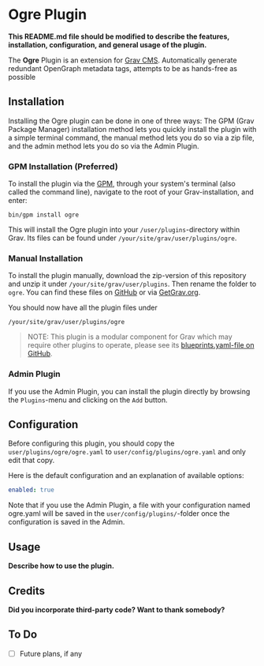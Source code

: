 # Ogre Plugin

**This README.md file should be modified to describe the features, installation, configuration, and general usage of the plugin.**

The **Ogre** Plugin is an extension for [Grav CMS](https://github.com/getgrav/grav). Automatically generate redundant OpenGraph metadata tags, attempts to be as hands-free as possible

## Installation

Installing the Ogre plugin can be done in one of three ways: The GPM (Grav Package Manager) installation method lets you quickly install the plugin with a simple terminal command, the manual method lets you do so via a zip file, and the admin method lets you do so via the Admin Plugin.

### GPM Installation (Preferred)

To install the plugin via the [GPM](https://learn.getgrav.org/cli-console/grav-cli-gpm), through your system's terminal (also called the command line), navigate to the root of your Grav-installation, and enter:

    bin/gpm install ogre

This will install the Ogre plugin into your `/user/plugins`-directory within Grav. Its files can be found under `/your/site/grav/user/plugins/ogre`.

### Manual Installation

To install the plugin manually, download the zip-version of this repository and unzip it under `/your/site/grav/user/plugins`. Then rename the folder to `ogre`. You can find these files on [GitHub](https://github.com/hughbris/grav-plugin-ogre) or via [GetGrav.org](https://getgrav.org/downloads/plugins).

You should now have all the plugin files under

    /your/site/grav/user/plugins/ogre
	
> NOTE: This plugin is a modular component for Grav which may require other plugins to operate, please see its [blueprints.yaml-file on GitHub](https://github.com/hughbris/grav-plugin-ogre/blob/main/blueprints.yaml).

### Admin Plugin

If you use the Admin Plugin, you can install the plugin directly by browsing the `Plugins`-menu and clicking on the `Add` button.

## Configuration

Before configuring this plugin, you should copy the `user/plugins/ogre/ogre.yaml` to `user/config/plugins/ogre.yaml` and only edit that copy.

Here is the default configuration and an explanation of available options:

```yaml
enabled: true
```

Note that if you use the Admin Plugin, a file with your configuration named ogre.yaml will be saved in the `user/config/plugins/`-folder once the configuration is saved in the Admin.

## Usage

**Describe how to use the plugin.**

## Credits

**Did you incorporate third-party code? Want to thank somebody?**

## To Do

- [ ] Future plans, if any

